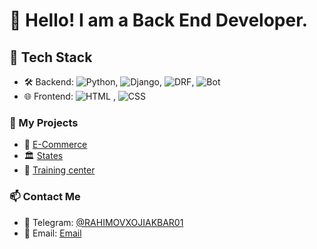 # 👋 Hello! I am a Back End Developer.
## 🔧 Tech Stack
- 🛠 Backend: ![Python](https://img.shields.io/badge/Python-3776AB?style=for-the-badge&logo=python&logoColor=white), ![Django](https://img.shields.io/badge/Django-092E20?style=for-the-badge&logo=django&logoColor=white), ![DRF](https://img.shields.io/badge/Django%20Rest%20Framework-092E20?style=for-the-badge&logo=django&logoColor=white), ![Bot](https://img.shields.io/badge/Django-092E20?style=for-the-badge&logo=django&logoColor=white)
- 🌐 Frontend: ![HTML](https://img.shields.io/badge/HTML5-E34F26?style=for-the-badge&logo=html5&logoColor=white)
, ![CSS](https://img.shields.io/badge/CSS3-1572B6?style=for-the-badge&logo=css3&logoColor=white)
  


### 🌟 My Projects
- 🛒 [E-Commerce](https://github.com/RahimovXojiakbar/Small-Market)
- 🏛️ [States](https://github.com/RahimovXojiakbar/States)
- 📑 [Training center](https://github.com/RahimovXojiakbar/ENG-Oquv-markaz)




### 📫 Contact Me
- 💬 Telegram: [@RAHIMOVXOJIAKBAR01](https://t.me/xojiakbarrahimov)  
- 📧 Email: [Email](mailto:rahimovxojiakbar69@gmail.com)










  
   
